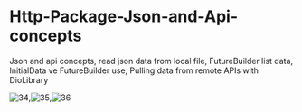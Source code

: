 # Http-Package-Json-and-Api-concepts
Json and api concepts, read json data from local file, FutureBuilder list data, InitialData ve FutureBuilder use, Pulling data from remote APIs with DioLibrary

![34](https://user-images.githubusercontent.com/106466382/177651576-82c4fed1-a2cf-411c-b0e7-11c587cdea4b.png),![35](https://user-images.githubusercontent.com/106466382/177651589-a1abbebb-dd0e-428c-9d38-367df4cdd829.png),![36](https://user-images.githubusercontent.com/106466382/177651601-eeff1549-346c-4797-83ec-fc2fb2e8265e.png)



